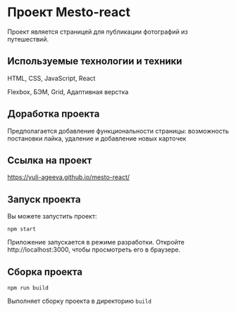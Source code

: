 # Проект Mesto-react

Проект является страницей для публикации фотографий из путешествий.

## Используемые технологии и техники

HTML, CSS, JavaScript, React

Flexbox, БЭМ, Grid, Адаптивная верстка

## Доработка проекта

Предполагается добавление функциональности страницы: возможность постановки лайка, удаление и добавление новых карточек

## Ссылка на проект
https://yuli-ageeva.github.io/mesto-react/

## Запуск проекта 
Вы можете запустить проект:

`npm start`

Приложение запускается в режиме разработки.
Откройте http://localhost:3000, чтобы просмотреть его в браузере.

## Сборка проекта

`npm run build`

Выполняет сборку проекта в директорию `build`
